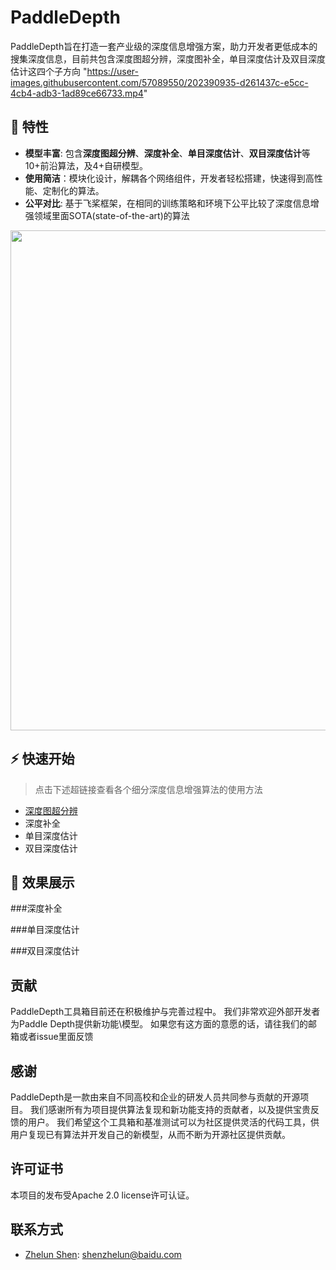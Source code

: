 
# PaddleDepth

PaddleDepth旨在打造一套产业级的深度信息增强方案，助力开发者更低成本的搜集深度信息，目前共包含深度图超分辨，深度图补全，单目深度估计及双目深度估计这四个子方向
"https://user-images.githubusercontent.com/57089550/202390935-d261437c-e5cc-4cb4-adb3-1ad89ce66733.mp4"


## 🌟 特性

- **模型丰富**: 包含**深度图超分辨**、**深度补全**、**单目深度估计**、****双目深度估计****等10+前沿算法，及4+自研模型。
- **使用简洁**：模块化设计，解耦各个网络组件，开发者轻松搭建，快速得到高性能、定制化的算法。
- **公平对比**: 基于飞桨框架，在相同的训练策略和环境下公平比较了深度信息增强领域里面SOTA(state-of-the-art)的算法

<div align="center">
    <img src="https://user-images.githubusercontent.com/57089550/202390252-14904fb8-ed4c-4316-ac11-f442607944de.png" width = "800" />
</div>

## ⚡ 快速开始
> 点击下述超链接查看各个细分深度信息增强算法的使用方法
- [深度图超分辨](./Depth_super_resolution/README_cn.md)
- 深度补全
- 单目深度估计
- 双目深度估计


<a name="效果展示"></a>

## 👀 效果展示


###深度补全


###单目深度估计

###双目深度估计


## 贡献

PaddleDepth工具箱目前还在积极维护与完善过程中。 我们非常欢迎外部开发者为Paddle Depth提供新功能\模型。 如果您有这方面的意愿的话，请往我们的邮箱或者issue里面反馈
## 感谢
PaddleDepth是一款由来自不同高校和企业的研发人员共同参与贡献的开源项目。
我们感谢所有为项目提供算法复现和新功能支持的贡献者，以及提供宝贵反馈的用户。 
我们希望这个工具箱和基准测试可以为社区提供灵活的代码工具，供用户复现已有算法并开发自己的新模型，从而不断为开源社区提供贡献。

## 许可证书
本项目的发布受<LICENSE>Apache 2.0 license</a>许可认证。

## 联系方式

- [Zhelun Shen](https://github.com/gallenszl): shenzhelun@baidu.com
